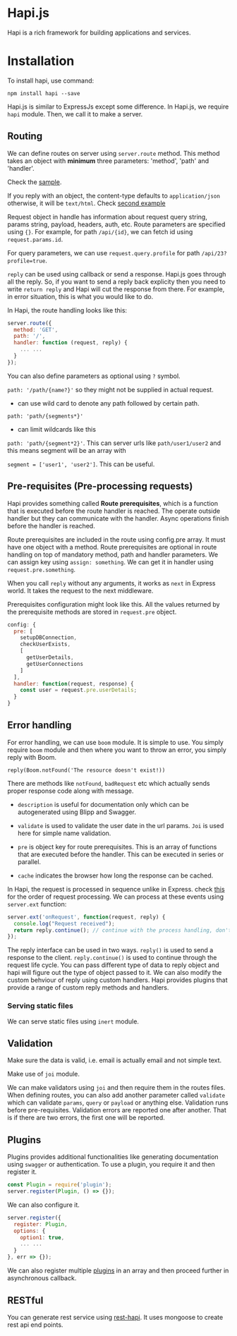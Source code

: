 # Hapi.js

Hapi is a rich framework for building applications and services.

# Installation

To install hapi, use command:

`npm install hapi --save`

Hapi.js is similar to ExpressJs except some difference. In Hapi.js, we require `hapi` module. Then, we call it to make a server.

## Routing

We can define routes on server using `server.route` method. This method takes an object with **minimum** three parameters: 'method', 'path' and 'handler'.

Check the [sample](01-simple-server/index.js).

If you reply with an object, the content-type defaults to `application/json` otherwise, it will be `text/html`. Check [second example](02-simple-serv/server.js)

Request object in handle has information about request query string, params string, payload, headers, auth, etc. Route parameters are specified using `{}`. For example, for path `/api/{id}`, we can fetch id using `request.params.id`.

For query parameters, we can use `request.query.profile` for path `/api/23?profile=true`.

`reply` can be used using callback or send a response. Hapi.js goes through all the reply. So, if you want to send a reply back explicity then you need to write `return reply` and Hapi will cut the response from there. For example, in error situation, this is what you would like to do.

In Hapi, the route handling looks like this:

```javascript
server.route({
  method: 'GET',
  path: '/',
  handler: function (request, reply) {
    ... ...
  }
});
``` 

You can also define parameters as optional using `?` symbol.

`path: '/path/{name?}'` so they might not be supplied in actual request.

- can use wild card to denote any path followed by certain path.

`path: 'path/{segments*}'`

- can limit wildcards like this

`path: 'path/{segment*2}'`. This can server urls like `path/user1/user2` and this means segment will be an array with

`segment = ['user1', 'user2']`. This can be useful.

## Pre-requisites (Pre-processing requests)

Hapi provides something called **Route prerequisites**, which is a function that is executed before the route handler is reached. The operate outside handler but they can communicate with the handler. Async operations finish before the handler is reached.

Route prerequisites are included in the route using config.pre array. It must have one object with a method. Route prerequisites are optional in route handling on top of mandatory method, path and handler parameters. We can assign key using `assign: something`. We can get it in handler using `request.pre.something`.

When you call `reply` without any arguments, it works as `next` in Express world. It takes the request to the next middleware.

Prerequisites configuration might look like this. All the values returned by the prerequisite methods are stored in `request.pre` object.

```javascript
config: {
  pre: [
    setupDBConnection,
    checkUserExists,
    [
      getUserDetails,
      getUserConnections
    ]
  ],
  handler: function(request, response) {
    const user = request.pre.userDetails;
  }
}
```

## Error handling

For error handling, we can use `boom` module. It is simple to use. You simply require `boom` module and then where you want to throw an error, you simply reply with Boom.

`reply(Boom.notFound('The resource doesn't exist!))`

There are methods like `notFound`, `badRequest` etc which actually sends proper response code along with message.

- `description` is useful for documentation only which can be autogenerated using Blipp and Swagger.

- `validate` is used to validate the user date in the url params. `Joi` is used here for simple name validation.

- `pre` is object key for route prerequisites. This is an array of functions that are executed before the handler. This can be executed in series or parallel.

- `cache` indicates the browser how long the response can be cached.

In Hapi, the request is processed in sequence unlike in Express. check [this](https://hapijs.com/api#request-lifecycle) for the order of request processing. We can process at these events using `server.ext` function:

```javascript
server.ext('onRequest', function(request, reply) {
  console.log("Request received");
  return reply.continue(); // continue with the process handling, don't send reply to the client.
});
```

The reply interface can be used in two ways. `reply()` is used to send a response to the client. `reply.continue()` is used to continue through the request life cycle. You can pass different type of data to reply object and hapi will figure out the type of object passed to it. We can also modify the custom behviour of reply using custom handlers. Hapi provides plugins that provide a range of custom reply methods and handlers.

### Serving static files

We can serve static files using `inert` module.

## Validation

Make sure the data is valid, i.e. email is actually email and not simple text.

Make use of `joi` module.

We can make validators using `joi` and then require them in the routes files. When defining routes, you can also add another parameter called `validate` which can validate `params`, `query` or `payload` or anything else. Validation runs before pre-requisites. Validation errors are reported one after another. That is if there are two errors, the first one will be reported.


## Plugins

Plugins provides additional functionalities like generating documentation using `swagger` or authentication. To use a plugin, you require it and then register it.

```javascript
const Plugin = require('plugin');
server.register(Plugin, () => {});
```

We can also configure it.

```javascript
server.register({
  register: Plugin,
  options: {
    option1: true,
    ... ...
  }
}, err => {});
```

We can also register multiple [plugins](02-simple-serv/server.js) in an array and then proceed further in asynchronous callback.

## RESTful

You can generate rest service using [rest-hapi](https://github.com/JKHeadley/rest-hapi). It uses mongoose to create rest api end points.
